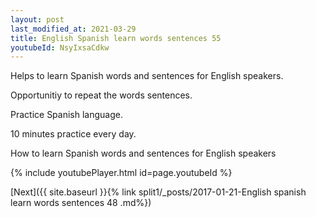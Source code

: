 ```yaml
---
layout: post
last_modified_at: 2021-03-29
title: English Spanish learn words sentences 55 
youtubeId: NsyIxsaCdkw
---
```

 
 
Helps to learn Spanish words and sentences for English speakers.

Opportunitiy to repeat the words sentences. 

Practice Spanish language. 
 
10 minutes practice every day. 
 
How to learn Spanish words and sentences for English speakers 
 
{% include youtubePlayer.html id=page.youtubeId %}
 
 
[Next]({{ site.baseurl }}{% link  split1/_posts/2017-01-21-English spanish learn words sentences 48 .md%})
 

